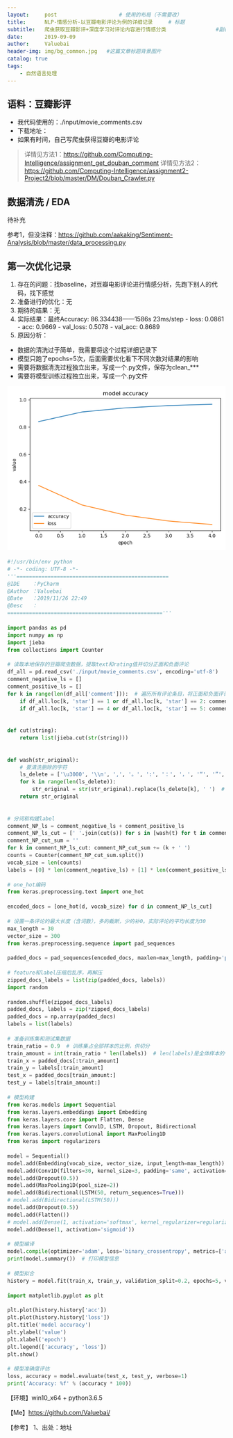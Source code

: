 ```yaml
---
layout:     post					# 使用的布局（不需要改）
title:      NLP-情感分析-以豆瓣电影评论为例的详细记录		# 标题
subtitle:   爬虫获取豆瓣影评+深度学习对评论内容进行情感分类    			#副标题
date:       2019-09-09
author:     Valuebai
header-img: img/bg_common.jpg 	#这篇文章标题背景图片
catalog: true
tags:
    - 自然语言处理
---
```


## 语料：豆瓣影评

- 我代码使用的：./input/movie_comments.csv
- 下载地址：
- 如果有时间，自己写爬虫获得豆瓣的电影评论
> 详情见方法1：https://github.com/Computing-Intelligence/assignment_get_douban_comment
> 详情见方法2：https://github.com/Computing-Intelligence/assignment2-Project2/blob/master/DM/Douban_Crawler.py


## 数据清洗 / EDA

待补充

参考1，但没注释：https://github.com/aakaking/Sentiment-Analysis/blob/master/data_processing.py

## 第一次优化记录

1. 存在的问题：找baseline，对豆瓣电影评论进行情感分析，先跑下别人的代码，找下感觉
2. 准备进行的优化：无
3. 期待的结果：无
4. 实际结果：最终Accuracy: 86.334438——1586s 23ms/step - loss: 0.0861 - acc: 0.9669 - val_loss: 0.5078 - val_acc: 0.8689
5. 原因分析：
- 数据的清洗过于简单，我需要将这个过程详细记录下
- 模型只跑了epochs=5次，后面需要优化看下不同次数对结果的影响
- 需要将数据清洗过程独立出来，写成一个.py文件，保存为clean_***
- 需要将模型训练过程独立出来，写成一个.py文件

![enter description here](https://www.github.com/Valuebai/Valuebai.github.io/raw/master/img/201911271574835780163.png)

```python
#!/usr/bin/env python
# -*- coding: UTF-8 -*-
'''=================================================
@IDE    ：PyCharm
@Author ：Valuebai
@Date   ：2019/11/26 22:49
@Desc   ：
=================================================='''

import pandas as pd
import numpy as np
import jieba
from collections import Counter

# 读取本地保存的豆瓣爬虫数据，提取text和rating值并切分正面和负面评论
df_all = pd.read_csv('./input/movie_comments.csv', encoding='utf-8')
comment_negative_ls = []
comment_positive_ls = []
for k in range(len(df_all['comment'])):  # 遍历所有评论条目，将正面和负面评论存入对应list中
    if df_all.loc[k, 'star'] == 1 or df_all.loc[k, 'star'] == 2: comment_negative_ls.append(df_all.loc[k, 'comment'])
    if df_all.loc[k, 'star'] == 4 or df_all.loc[k, 'star'] == 5: comment_positive_ls.append(df_all.loc[k, 'comment'])


def cut(string):
    return list(jieba.cut(str(string)))


def wash(str_original):
    # 要清洗删除的字符
    ls_delete = ['\u3000', '\\n', ',', '。', ':', '：', '，', '“', '”', '（', '）', '《', '》', '！', '!', '、', '(', ')', '·']
    for k in range(len(ls_delete)):
        str_original = str(str_original).replace(ls_delete[k], ' ')  # 用空格替代，相当于标点符号处都固定分词，免得后面分词混淆
    return str_original


# 分词和构建label
comment_NP_ls = comment_negative_ls + comment_positive_ls
comment_NP_ls_cut = [' '.join(cut(s)) for s in [wash(t) for t in comment_NP_ls]]
comment_NP_cut_sum = ''
for k in comment_NP_ls_cut: comment_NP_cut_sum += (k + ' ')
counts = Counter(comment_NP_cut_sum.split())
vocab_size = len(counts)
labels = [0] * len(comment_negative_ls) + [1] * len(comment_positive_ls)

# one_hot编码
from keras.preprocessing.text import one_hot

encoded_docs = [one_hot(d, vocab_size) for d in comment_NP_ls_cut]

# 设置一条评论的最大长度（含词数），多的截断，少的补0。实际评论的平均长度为30
max_length = 30
vector_size = 300
from keras.preprocessing.sequence import pad_sequences

padded_docs = pad_sequences(encoded_docs, maxlen=max_length, padding='post', truncating='post')

# feature和label压缩后乱序，再解压
zipped_docs_labels = list(zip(padded_docs, labels))
import random

random.shuffle(zipped_docs_labels)
padded_docs, labels = zip(*zipped_docs_labels)
padded_docs = np.array(padded_docs)
labels = list(labels)

# 准备训练集和测试集数据
train_ratio = 0.9  # 训练集占全部样本的比例，供切分
train_amount = int(train_ratio * len(labels))  # len(labels)是全体样本的个数
train_x = padded_docs[:train_amount]
train_y = labels[:train_amount]
test_x = padded_docs[train_amount:]
test_y = labels[train_amount:]

# 模型构建
from keras.models import Sequential
from keras.layers.embeddings import Embedding
from keras.layers.core import Flatten, Dense
from keras.layers import Conv1D, LSTM, Dropout, Bidirectional
from keras.layers.convolutional import MaxPooling1D
from keras import regularizers

model = Sequential()
model.add(Embedding(vocab_size, vector_size, input_length=max_length))
model.add(Conv1D(filters=30, kernel_size=3, padding='same', activation='relu'))
model.add(Dropout(0.5))
model.add(MaxPooling1D(pool_size=2))
model.add(Bidirectional(LSTM(50, return_sequences=True)))
# model.add(Bidirectional(LSTM(50)))
model.add(Dropout(0.5))
model.add(Flatten())
# model.add(Dense(1, activation='softmax', kernel_regularizer=regularizers.l2(0.01),activity_regularizer=regularizers.l2(0.01)))
model.add(Dense(1, activation='sigmoid'))

# 模型编译
model.compile(optimizer='adam', loss='binary_crossentropy', metrics=['acc'])
print(model.summary())  # 打印模型信息

# 模型拟合
history = model.fit(train_x, train_y, validation_split=0.2, epochs=5, verbose=1)

import matplotlib.pyplot as plt

plt.plot(history.history['acc'])
plt.plot(history.history['loss'])
plt.title('model accuracy')
plt.ylabel('value')
plt.xlabel('epoch')
plt.legend(['accuracy', 'loss'])
plt.show()

# 模型准确度评估
loss, accuracy = model.evaluate(test_x, test_y, verbose=1)
print('Accuracy: %f' % (accuracy * 100))

```




【环境】win10_x64 + python3.6.5


【Me】https://github.com/Valuebai/


【参考】
1、出处：地址